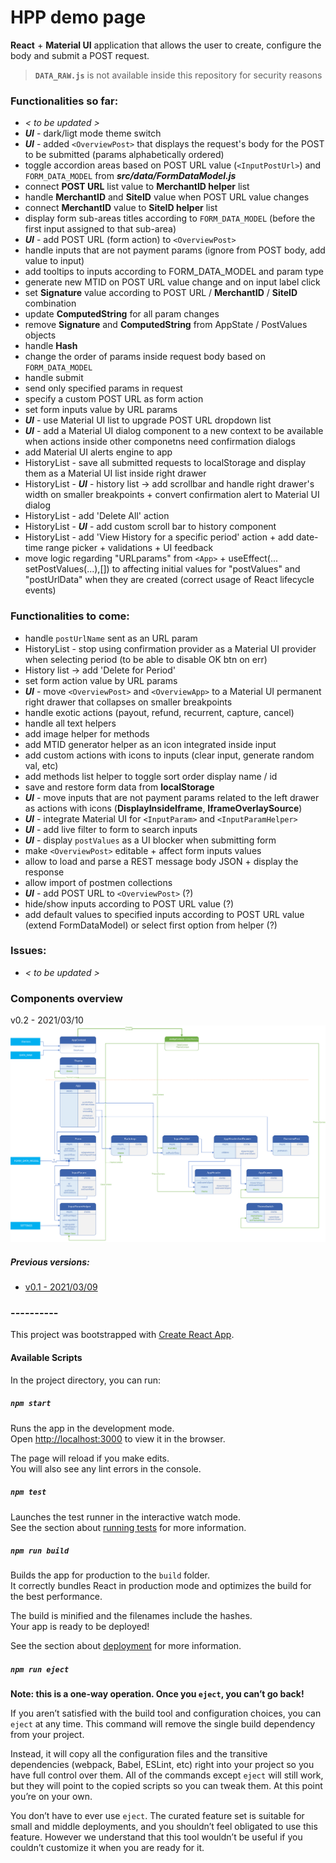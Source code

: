 # HPP demo page

**React** + **Material UI** application that allows the user to create, configure the body and submit a POST request.

> **`DATA_RAW.js`** is not available inside this repository for security reasons

### Functionalities so far:
- *< to be updated >*
- ***UI*** - dark/ligt mode theme switch
- ***UI*** - added `<OverviewPost>` that displays the request's body for the POST to be submitted (params alphabetically ordered)
- toggle accordion areas based on POST URL value (`<InputPostUrl>`) and `FORM_DATA_MODEL` from ***src/data/FormDataModel.js***
- connect **POST URL** list value to **MerchantID helper** list
- handle **MerchantID** and **SiteID** value when POST URL value changes
- connect **MerchantID** value to **SiteID helper** list
- display form sub-areas titles according to `FORM_DATA_MODEL` (before the first input assigned to that sub-area)
- ***UI*** - add POST URL (form action) to `<OverviewPost>`
- handle inputs that are not payment params (ignore from POST body, add value to input)
- add tooltips to inputs according to FORM_DATA_MODEL and param type
- generate new MTID on POST URL value change and on input label click
- set **Signature** value according to POST URL / **MerchantID** / **SiteID** combination
- update **ComputedString** for all param changes
- remove **Signature** and **ComputedString** from AppState / PostValues objects
- handle **Hash**
- change the order of params inside request body based on `FORM_DATA_MODEL`
- handle submit
- send only specified params in request
- specify a custom POST URL as form action
- set form inputs value by URL params
- ***UI*** - use Material UI list to upgrade POST URL dropdown list
- ***UI*** - add a Material UI dialog component to a new context to be available when actions inside other componetns need confirmation dialogs
- add Material UI alerts engine to app
- HistoryList - save all submitted requests to localStorage and display them as a Material UI list inside right drawer
- HistoryList - ***UI*** - history list -> add scrollbar and handle right drawer's width on smaller breakpoints + convert confirmation alert to Material UI dialog
- HistoryList - add 'Delete All' action
- HistoryList - ***UI*** - add custom scroll bar to history component
- HistoryList - add 'View History for a specific period' action + add date-time range picker + validations + UI feedback
- move logic regarding "URLparams" from `<App>` + useEffect(... setPostValues(...),[]) to affecting initial values for "postValues" and "postUrlData" when they are created (correct usage of React lifecycle events)

### Functionalities to come:

- handle `postUrlName` sent as an URL param
- HistoryList - stop using confirmation provider as a Material UI provider when selecting period (to be able to disable OK btn on err)
- History list -> add 'Delete for Period'
- set form action value by URL params
- ***UI*** - move `<OverviewPost>` and `<OverviewApp>` to a Material UI permanent right drawer that collapses on smaller breakpoints
- handle exotic actions (payout, refund, recurrent, capture, cancel)
- handle all text helpers
- add image helper for methods
- add MTID generator helper as an icon integrated inside input
- add custom actions with icons to inputs (clear input, generate random val, etc)
- add methods list helper to toggle sort order display name / id
- save and restore form data from **localStorage**
- ***UI*** - move inputs that are not payment params related to the left drawer as actions with icons (**DisplayInsideIframe**, **IframeOverlaySource**)
- ***UI*** - integrate Material UI for `<InputParam>` and `<InputParamHelper>`
- ***UI*** - add live filter to form to search inputs
- ***UI*** - display `postValues` as a UI blocker when submitting form
- make `<OverviewPost>` editable + affect form inputs values
- allow to load and parse a REST message body JSON + display the response
- allow import of postmen collections
- ***UI*** - add POST URL to `<OverviewPost>` (?)
- hide/show inputs according to POST URL value (?)
- add default values to specified inputs according to POST URL value (extend FormDataModel) or select first option from helper (?)

### Issues:
- *< to be updated >*



### Components overview

v0.2 - 2021/03/10
<img src="AppDiagram/APP_structure_v0.2.svg">

##### Previous versions:
- [v0.1 - 2021/03/09](https://raw.githubusercontent.com/bogdan-lucaci/react-hpp-demo-page/master/AppDiagram/APP_structure_v0.1.svg)


### ----------


This project was bootstrapped with [Create React App](https://github.com/facebook/create-react-app).

#### Available Scripts

In the project directory, you can run:

##### `npm start`

Runs the app in the development mode.\
Open [http://localhost:3000](http://localhost:3000) to view it in the browser.

The page will reload if you make edits.\
You will also see any lint errors in the console.

##### `npm test`

Launches the test runner in the interactive watch mode.\
See the section about [running tests](https://facebook.github.io/create-react-app/docs/running-tests) for more information.

##### `npm run build`

Builds the app for production to the `build` folder.\
It correctly bundles React in production mode and optimizes the build for the best performance.

The build is minified and the filenames include the hashes.\
Your app is ready to be deployed!

See the section about [deployment](https://facebook.github.io/create-react-app/docs/deployment) for more information.

##### `npm run eject`

**Note: this is a one-way operation. Once you `eject`, you can’t go back!**

If you aren’t satisfied with the build tool and configuration choices, you can `eject` at any time. This command will remove the single build dependency from your project.

Instead, it will copy all the configuration files and the transitive dependencies (webpack, Babel, ESLint, etc) right into your project so you have full control over them. All of the commands except `eject` will still work, but they will point to the copied scripts so you can tweak them. At this point you’re on your own.

You don’t have to ever use `eject`. The curated feature set is suitable for small and middle deployments, and you shouldn’t feel obligated to use this feature. However we understand that this tool wouldn’t be useful if you couldn’t customize it when you are ready for it.
<!---
## Learn More

You can learn more in the [Create React App documentation](https://facebook.github.io/create-react-app/docs/getting-started).

To learn React, check out the [React documentation](https://reactjs.org/).

### Code Splitting

This section has moved here: [https://facebook.github.io/create-react-app/docs/code-splitting](https://facebook.github.io/create-react-app/docs/code-splitting)

### Analyzing the Bundle Size

This section has moved here: [https://facebook.github.io/create-react-app/docs/analyzing-the-bundle-size](https://facebook.github.io/create-react-app/docs/analyzing-the-bundle-size)

### Making a Progressive Web App

This section has moved here: [https://facebook.github.io/create-react-app/docs/making-a-progressive-web-app](https://facebook.github.io/create-react-app/docs/making-a-progressive-web-app)

### Advanced Configuration

This section has moved here: [https://facebook.github.io/create-react-app/docs/advanced-configuration](https://facebook.github.io/create-react-app/docs/advanced-configuration)

### Deployment

This section has moved here: [https://facebook.github.io/create-react-app/docs/deployment](https://facebook.github.io/create-react-app/docs/deployment)

### `npm run build` fails to minify

This section has moved here: [https://facebook.github.io/create-react-app/docs/troubleshooting#npm-run-build-fails-to-minify](https://facebook.github.io/create-react-app/docs/troubleshooting#npm-run-build-fails-to-minify)
--->
